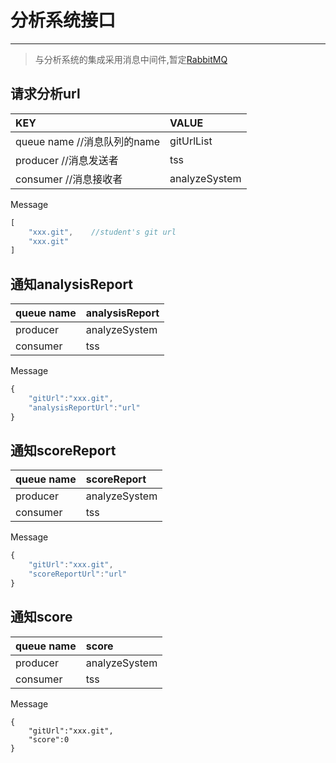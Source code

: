 # 分析系统接口

---

> 与分析系统的集成采用消息中间件,暂定[RabbitMQ](http://blog.csdn.net/whycold/article/details/41119807)

## 请求分析url

| KEY | VALUE |
| :--- | :--- |
| queue name   //消息队列的name | gitUrlList |
| producer         //消息发送者 | tss |
| consumer       //消息接收者 | analyzeSystem |

Message

```js
[
    "xxx.git",    //student's git url
    "xxx.git"
]
```

## 通知analysisReport

| queue name | analysisReport |
| :--- | :--- |
| producer | analyzeSystem |
| consumer | tss |

Message

```js
{
    "gitUrl":"xxx.git",
    "analysisReportUrl":"url"
}
```

## 通知scoreReport

| queue name | scoreReport |
| :--- | :--- |
| producer | analyzeSystem |
| consumer | tss |

Message

```js
{
    "gitUrl":"xxx.git",
    "scoreReportUrl":"url"
}
```

## 通知score

| queue name | score |
| :--- | :--- |
| producer | analyzeSystem |
| consumer | tss |

Message

```
{
    "gitUrl":"xxx.git",
    "score":0
}
```




